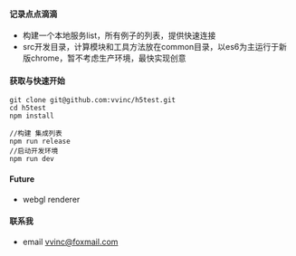 #### 记录点点滴滴

 * 构建一个本地服务list，所有例子的列表，提供快速连接
 * src开发目录，计算模块和工具方法放在common目录，以es6为主运行于新版chrome，暂不考虑生产环境，最快实现创意

#### 获取与快速开始
```
git clone git@github.com:vvinc/h5test.git
cd h5test
npm install

//构建 集成列表
npm run release
//启动开发环境
npm run dev
```

#### Future
* webgl renderer

#### 联系我
* email <vvinc@foxmail.com>
